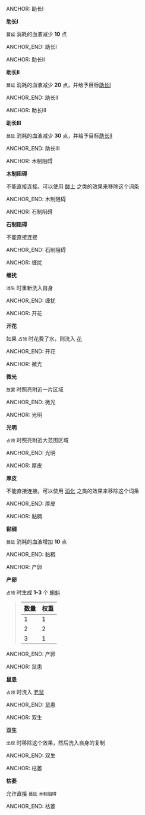 ANCHOR: 助长I

**助长I**

`蔓延` 消耗的血液减少 **10** 点

ANCHOR_END: 助长I

ANCHOR: 助长II

**助长II**

`蔓延` 消耗的血液减少 **20** 点，并给予目标[助长I]()

ANCHOR_END: 助长II

ANCHOR: 助长III

**助长III**

`蔓延` 消耗的血液减少 **30** 点，并给予目标[助长II]()

ANCHOR_END: 助长III

ANCHOR: 木制阻碍

**木制阻碍**

不能直接连接。可以使用 [酸土](酸土.md) 之类的效果来移除这个词条

ANCHOR_END: 木制阻碍

ANCHOR: 石制阻碍

**石制阻碍**

不能直接连接

ANCHOR_END: 石制阻碍

ANCHOR: 缠扰

**缠扰**

`消失` 时重新洗入自身

ANCHOR_END: 缠扰

ANCHOR: 开花

**开花**

如果 `占领` 时花费了水，则洗入 [花](../卡牌组/花.md)

ANCHOR_END: 开花

ANCHOR: 微光

**微光**

`放置` 时照亮附近一片区域

ANCHOR_END: 微光

ANCHOR: 光明

**光明**

`占领` 时照亮附近大范围区域

ANCHOR_END: 光明

ANCHOR: 厚皮

**厚皮**

不能直接连接。可以使用 [消化](消化.md) 之类的效果来移除这个词条

ANCHOR_END: 厚皮

ANCHOR: 黏稠

**黏稠**

`蔓延` 消耗的血液增加 **10** 点

ANCHOR_END: 黏稠

ANCHOR: 产卵

**产卵**

`占领` 时生成 **1-3** 个 [蝌蚪](蝌蚪.md)
> 数量 | 权重
> --- | ---
> 1 | 1
> 2 | 2
> 3 | 1

ANCHOR_END: 产卵

ANCHOR: 鼠患

**鼠患**

`占领` 时洗入 [老鼠](老鼠.md)

ANCHOR_END: 鼠患

ANCHOR: 双生

**双生**

`出现` 时移除这个效果，然后洗入自身的复制

ANCHOR_END: 双生

ANCHOR: 枯萎

**枯萎**

允许直接 `蔓延` `木制阻碍`

ANCHOR_END: 枯萎

